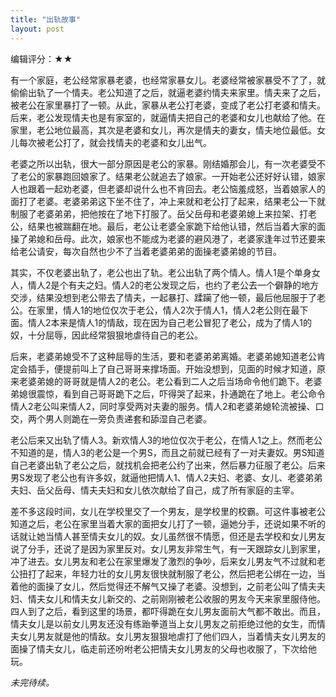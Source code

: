 ```yaml
---
title: "出轨故事"
layout: post
---
```


编辑评分：★★

有一个家庭，老公经常家暴老婆，也经常家暴女儿。老婆经常被家暴受不了了，就偷偷出轨了一个情夫。老公知道了之后，就逼老婆约情夫来家里。情夫来了之后，被老公在家里暴打了一顿。从此，家暴从老公打老婆，变成了老公打老婆和情夫。后来，老公发现情夫也是有家室的，就逼情夫把自己的老婆和女儿也献给了他。在家里，老公地位最高，其次是老婆和女儿，再次是情夫的妻女，情夫地位最低。女儿每次被老公打了，就会找情夫的老婆和女儿出气。

老婆之所以出轨，很大一部分原因是老公的家暴。刚结婚那会儿，有一次老婆受不了老公的家暴跑回娘家了。结果老公就追去了娘家。一开始老公还好好认错，娘家人也跟着一起劝老婆，但老婆却说什么也不肯回去。老公恼羞成怒，当着娘家人的面打了老婆。老婆弟弟这下坐不住了，冲上来就和老公打了起来，结果老公一下就制服了老婆弟弟，把他按在了地下打服了。岳父岳母和老婆弟媳上来拉架、打老公，结果也被踹翻在地。最后，老公让老婆全家跪下给他认错，然后当着大家的面操了弟媳和岳母。此次，娘家也不能成为老婆的避风港了，老婆家逢年过节还要来给老公请安，每次自然也少不了当着老婆弟弟的面操老婆弟媳的节目。

其实，不仅老婆出轨了，老公也出了轨。老公出轨了两个情人。情人1是个单身女人，情人2是个有夫之妇。情人2的老公发现之后，也约了老公去一个僻静的地方交涉，结果没想到老公带去了情夫，一起暴打、蹂躏了他一顿，最后他屈服于了老公。在家里，情人1的地位仅次于老公，情人2次于情人1，情人2老公则在最下面。情人2本来是情人1的情敌，现在因为自己老公冒犯了老公，成为了情人1的奴，十分屈辱，因此经常狠狠地虐待自己的老公。

后来，老婆弟媳受不了这种屈辱的生活，要和老婆弟弟离婚。老婆弟媳知道老公肯定会插手，便提前叫上了自己哥哥来撑场面。开始没想到，见面的时候才知道，原来老婆弟媳的哥哥就是情人2的老公。老公看到二人之后当场命令他们跪下。老婆弟媳很震惊，看到自己哥哥跪下之后，吓得哭了起来，扑通跪在了地上。老公命令情人2老公叫来情人2，同时享受两对夫妻的服务。情人2和老婆弟媳轮流被操、口交，两个男人则跪在一旁负责递套和舔湿自己老婆。

老公后来又出轨了情人3。新欢情人3的地位仅次于老公，在情人1之上。然而老公不知道的是，情人3的老公是一个男S，而且之前就已经有了一对夫妻奴。男S知道自己老婆出轨了老公之后，就找机会把老公约了出来，然后暴力征服了老公。后来男S发现了老公也有许多奴，就逼他把情人1、情人2夫妇、老婆、女儿、老婆弟弟夫妇、岳父岳母、情夫夫妇和女儿依次献给了自己，成了所有家庭的主宰。

差不多这段时间，女儿在学校里交了一个男友，是学校里的校霸。可这件事被老公知道之后，老公在家里当着大家的面把女儿打了一顿，逼她分手，还说如果不听的话就让她当情人甚至情夫女儿的奴。女儿虽然很不情愿，但还是去学校和女儿男友说了分手，还说了是因为家里反对。女儿男友非常生气，有一天跟踪女儿到家里，冲了进去。女儿男友和老公在家里爆发了激烈的争吵，后来女儿男友气不过就和老公扭打了起来，年轻力壮的女儿男友很快就制服了老公，然后把老公绑在一边，当着他的面操了女儿，然后觉得还不解气又操了老婆。没想到，之前老公叫了情夫夫妇、情夫女儿和情夫女儿新交的、之前刚刚被老公收服的男友今天来家里服侍他。四人到了之后，看到这里的场景，都吓得跪在女儿男友面前大气都不敢出。而且，情夫女儿是以前女儿男友还没有练跆拳道当上女儿男友之前拒绝过他的女生，而情夫女儿男友就是他的情敌。女儿男友狠狠地虐打了他们四人，当着情夫女儿男友的面操了情夫女儿，临走前还吩咐老公把情夫女儿男友的父母也收服了，下次给他玩。

*未完待续。*

[](老公看着女儿男友这样在自己家作威作福，非常气愤，觉得一定也要让女儿男友尝尝跪在另一个男人脚下的滋味。于是老公就和男S说了这件事。男S当然不能忍受自己的奴被另一个男人玩弄，于是就开始调查女儿男友。虽然女儿男友也通过女儿知道了男S的存在，但男S还是先调查清楚了女儿男友的身份——女儿男友竟然是男S的一个跆拳道学员！)

[](因为老公这段时间越来越忽视老婆，老婆找机会又出轨了情夫2。情夫2也是一个男S，会很残暴地虐老婆。然而老婆很快就发现，情夫2的老婆是女S，情夫2是她的奴。这次，情夫2其实是在女S的授意下找奴下奴。于是，老婆便成为了女S的一个奴下奴。情夫2和女S还渐渐逼着老婆把家里地位比她低的情人2老公、老婆弟弟夫妇、岳父岳母、情夫夫妇和女儿都收成了他们夫妻的奴。)
